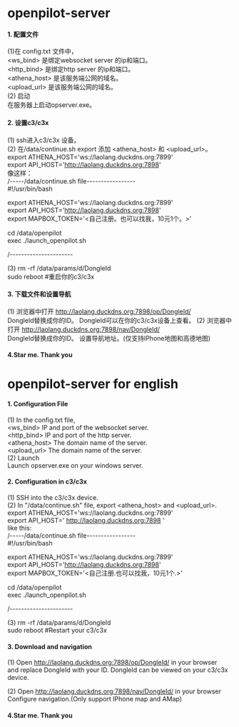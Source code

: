 # openpilot-server

#### 1. 配置文件
(1)在 config.txt 文件中，  
  <ws_bind> 是绑定websocket server 的ip和端口。  
  <http_bind> 是绑定http server 的ip和端口。  
  <athena_host> 是该服务端公网的域名。  
  <upload_url> 是该服务端公网的域名。  
(2) 启动  
在服务器上启动opserver.exe。  

#### 2. 设置c3/c3x  
(1) ssh进入c3/c3x 设备。  
(2) 在/data/continue.sh export 添加 <athena_host> 和 <upload_url>。  
  export ATHENA_HOST='ws://laolang.duckdns.org:7899'  
  export API_HOST='http://laolang.duckdns.org:7898'  
  像这样：  
/-----/data/continue.sh file-----------------  
#!/usr/bin/bash  
  
export ATHENA_HOST='ws://laolang.duckdns.org:7899'  
export API_HOST='http://laolang.duckdns.org:7898'  
export MAPBOX_TOKEN='<自己注册。也可以找我，10元1个。>'  
  
cd /data/openpilot  
exec ./launch_openpilot.sh  

/----------------------  
     
(3) rm -rf /data/params/d/DongleId  
  sudo reboot #重启你的c3/c3x  
  
#### 3. 下载文件和设置导航  
(1) 浏览器中打开 http://laolang.duckdns.org:7898/op/DongleId/  
  DongleId替换成你的ID。 DongleId可以在你的c3/c3x设备上查看。
(2) 浏览器中打开 http://laolang.duckdns.org:7898/nav/DongleId/  
  DongleId替换成你的ID。 设置导航地址。(仅支持IPhone地图和高德地图)

#### 4.Star me. Thank you

# openpilot-server for english

#### 1. Configuration File  
(1) In the config.txt file,  
<ws_bind> IP and port of the websocket server.  
<http_bind> IP and port of the http server.  
<athena_host> The domain name of the server.  
<upload_url> The domain name of the server.  
(2) Launch  
Launch opserver.exe on your windows server.  
  
#### 2. Configuration in c3/c3x  
(1) SSH into the c3/c3x device.  
(2) In "/data/continue.sh" file, export <athena_host> and <upload_url>.  
export ATHENA_HOST='ws://laolang.duckdns.org:7899'  
export API_HOST=' http://laolang.duckdns.org:7898 '  
like this:  
/-----/data/continue.sh file-----------------  
#!/usr/bin/bash  
  
export ATHENA_HOST='ws://laolang.duckdns.org:7899'  
export API_HOST='http://laolang.duckdns.org:7898'  
export MAPBOX_TOKEN='<自己注册.也可以找我，10元1个.>'  
  
cd /data/openpilot  
exec ./launch_openpilot.sh  
  
/----------------------  
  
(3) rm -rf /data/params/d/DongleId  
sudo reboot #Restart your c3/c3x  
  
#### 3. Download and navigation  
(1) Open http://laolang.duckdns.org:7898/op/DongleId/ in your browser  
and replace DongleId with your ID. DongleId can be viewed on your c3/c3x device.  

(2) Open http://laolang.duckdns.org:7898/nav/DongleId/ in your browser  
  Configure navigation.(Only support IPhone map and AMap)

#### 4.Star me. Thank you
